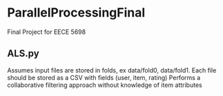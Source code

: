 # ParallelProcessingFinal
Final Project for EECE 5698

## ALS.py
Assumes input files are stored in folds, ex data/fold0, data/fold1.
Each file should be stored as a CSV with fields (user, item, rating)
Performs a collaborative filtering approach without knowledge of item attributes
